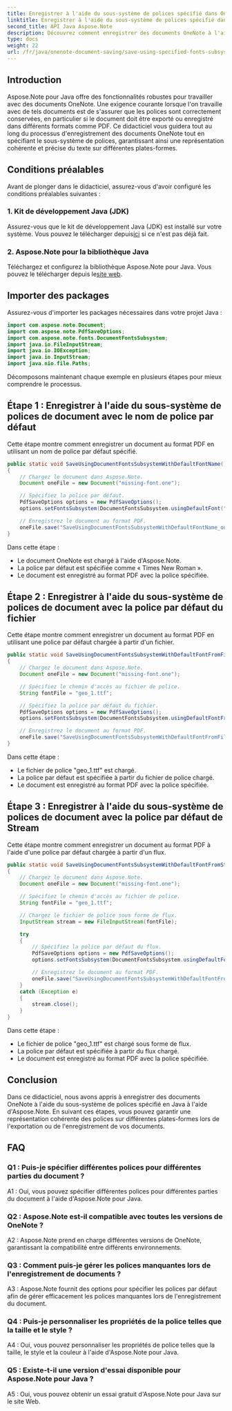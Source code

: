 ```yaml
---
title: Enregistrer à l'aide du sous-système de polices spécifié dans OneNote
linktitle: Enregistrer à l'aide du sous-système de polices spécifié dans OneNote
second_title: API Java Aspose.Note
description: Découvrez comment enregistrer des documents OneNote à l'aide du sous-système de polices spécifié en Java avec Aspose.Note. Garantissez sans effort une représentation cohérente des polices sur toutes les plateformes.
type: docs
weight: 22
url: /fr/java/onenote-document-saving/save-using-specified-fonts-subsystem/
---
```

## Introduction

Aspose.Note pour Java offre des fonctionnalités robustes pour travailler avec des documents OneNote. Une exigence courante lorsque l'on travaille avec de tels documents est de s'assurer que les polices sont correctement conservées, en particulier si le document doit être exporté ou enregistré dans différents formats comme PDF. Ce didacticiel vous guidera tout au long du processus d'enregistrement des documents OneNote tout en spécifiant le sous-système de polices, garantissant ainsi une représentation cohérente et précise du texte sur différentes plates-formes.

## Conditions préalables

Avant de plonger dans le didacticiel, assurez-vous d'avoir configuré les conditions préalables suivantes :

### 1. Kit de développement Java (JDK)

 Assurez-vous que le kit de développement Java (JDK) est installé sur votre système. Vous pouvez le télécharger depuis[ici](https://www.oracle.com/java/technologies/javase-jdk15-downloads.html) si ce n'est pas déjà fait.

### 2. Aspose.Note pour la bibliothèque Java

 Téléchargez et configurez la bibliothèque Aspose.Note pour Java. Vous pouvez le télécharger depuis le[site web](https://releases.aspose.com/note/java/).

## Importer des packages

Assurez-vous d'importer les packages nécessaires dans votre projet Java :

```java
import com.aspose.note.Document;
import com.aspose.note.PdfSaveOptions;
import com.aspose.note.fonts.DocumentFontsSubsystem;
import java.io.FileInputStream;
import java.io.IOException;
import java.io.InputStream;
import java.nio.file.Paths;
```

Décomposons maintenant chaque exemple en plusieurs étapes pour mieux comprendre le processus.

## Étape 1 : Enregistrer à l'aide du sous-système de polices de document avec le nom de police par défaut

Cette étape montre comment enregistrer un document au format PDF en utilisant un nom de police par défaut spécifié.

```java
public static void SaveUsingDocumentFontsSubsystemWithDefaultFontName() throws IOException
{
    // Chargez le document dans Aspose.Note.
    Document oneFile = new Document("missing-font.one");

    // Spécifiez la police par défaut.
    PdfSaveOptions options = new PdfSaveOptions();
    options.setFontsSubsystem(DocumentFontsSubsystem.usingDefaultFont("Times New Roman"));

    // Enregistrez le document au format PDF.
    oneFile.save("SaveUsingDocumentFontsSubsystemWithDefaultFontName_out.pdf", options);
}
```

Dans cette étape :
- Le document OneNote est chargé à l'aide d'Aspose.Note.
- La police par défaut est spécifiée comme « Times New Roman ».
- Le document est enregistré au format PDF avec la police spécifiée.

## Étape 2 : Enregistrer à l'aide du sous-système de polices de document avec la police par défaut du fichier

Cette étape montre comment enregistrer un document au format PDF en utilisant une police par défaut chargée à partir d'un fichier.

```java
public static void SaveUsingDocumentFontsSubsystemWithDefaultFontFromFile() throws IOException
{
    // Chargez le document dans Aspose.Note.
    Document oneFile = new Document("missing-font.one");

    // Spécifiez le chemin d'accès au fichier de police.
    String fontFile = "geo_1.ttf";

    // Spécifiez la police par défaut du fichier.
    PdfSaveOptions options = new PdfSaveOptions();
    options.setFontsSubsystem(DocumentFontsSubsystem.usingDefaultFontFromFile(fontFile));

    // Enregistrez le document au format PDF.
    oneFile.save("SaveUsingDocumentFontsSubsystemWithDefaultFontFromFile_out.pdf", options);
}
```

Dans cette étape :
- Le fichier de police "geo_1.ttf" est chargé.
- La police par défaut est spécifiée à partir du fichier de police chargé.
- Le document est enregistré au format PDF avec la police spécifiée.

## Étape 3 : Enregistrer à l'aide du sous-système de polices de document avec la police par défaut de Stream

Cette étape montre comment enregistrer un document au format PDF à l'aide d'une police par défaut chargée à partir d'un flux.

```java
public static void SaveUsingDocumentFontsSubsystemWithDefaultFontFromStream() throws IOException
{
    // Chargez le document dans Aspose.Note.
    Document oneFile = new Document("missing-font.one");

    // Spécifiez le chemin d'accès au fichier de police.
    String fontFile = "geo_1.ttf";

    // Chargez le fichier de police sous forme de flux.
    InputStream stream = new FileInputStream(fontFile);

    try
    {
        // Spécifiez la police par défaut du flux.
        PdfSaveOptions options = new PdfSaveOptions();
        options.setFontsSubsystem(DocumentFontsSubsystem.usingDefaultFontFromStream(stream));

        // Enregistrez le document au format PDF.
        oneFile.save("SaveUsingDocumentFontsSubsystemWithDefaultFontFromStream_out.pdf", options);
    }
    catch (Exception e)
    {
        stream.close();
    }
}
```

Dans cette étape :
- Le fichier de police "geo_1.ttf" est chargé sous forme de flux.
- La police par défaut est spécifiée à partir du flux chargé.
- Le document est enregistré au format PDF avec la police spécifiée.

## Conclusion

Dans ce didacticiel, nous avons appris à enregistrer des documents OneNote à l'aide du sous-système de polices spécifié en Java à l'aide d'Aspose.Note. En suivant ces étapes, vous pouvez garantir une représentation cohérente des polices sur différentes plates-formes lors de l'exportation ou de l'enregistrement de vos documents.

## FAQ

### Q1 : Puis-je spécifier différentes polices pour différentes parties du document ?

A1 : Oui, vous pouvez spécifier différentes polices pour différentes parties du document à l'aide d'Aspose.Note pour Java.

### Q2 : Aspose.Note est-il compatible avec toutes les versions de OneNote ?

A2 : Aspose.Note prend en charge différentes versions de OneNote, garantissant la compatibilité entre différents environnements.

### Q3 : Comment puis-je gérer les polices manquantes lors de l'enregistrement de documents ?

A3 : Aspose.Note fournit des options pour spécifier les polices par défaut afin de gérer efficacement les polices manquantes lors de l'enregistrement du document.

### Q4 : Puis-je personnaliser les propriétés de la police telles que la taille et le style ?

A4 : Oui, vous pouvez personnaliser les propriétés de police telles que la taille, le style et la couleur à l'aide d'Aspose.Note pour Java.

### Q5 : Existe-t-il une version d'essai disponible pour Aspose.Note pour Java ?

A5 : Oui, vous pouvez obtenir un essai gratuit d'Aspose.Note pour Java sur le site Web.